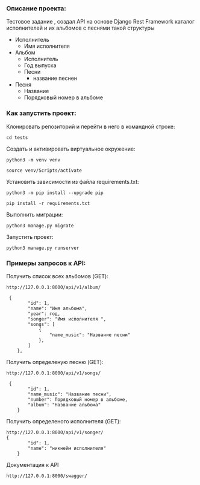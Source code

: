 ### Описание проекта:

Тестовое задание ,  создал API на основе Django Rest Framework каталог исполнителей и их альбомов с песнями такой структуры

- Исполнитель
    - Имя исполнителя
- Альбом
    - Исполнитель
    - Год выпуска
    - Песни
        - название песнен
- Песня
    -  Название
    -  Порядковый номер в альбоме

### Как запустить проект:

Клонировать репозиторий и перейти в него в командной строке:


```
cd tests
```

Cоздать и активировать виртуальное окружение:

```
python3 -m venv venv
```

```
source venv/Scripts/activate
```

Установить зависимости из файла requirements.txt:

```
python3 -m pip install --upgrade pip
```

```
pip install -r requirements.txt
```

Выполнить миграции:

```
python3 manage.py migrate
```

Запустить проект:

```
python3 manage.py runserver
```

### Примеры запросов к API:

Получить список всех альбомов (GET):
```
http://127.0.0.1:8000/api/v1/album/

 {
        "id": 1,
        "name": "Имя альбома",
        "year": год,
        "songer": "Имя исполнителя ",
        "songs": [
            {
                "name_music": "Название песни"
            },
        ]
    },
```

Получить определеную песню  (GET):
```
http://127.0.0.1:8000/api/v1/songs/

 {
        "id": 1,
        "name_music": "Название песни",
        "number": Порядковый номер в альбоме,
        "album": "Название альбома"
    }
```

Получить определеного исполнителя (GET):
```
http://127.0.0.1:8000/api/v1/songer/
{
        "id": 1,
        "name": "никнейм исполнителя"
    }
```
Документация к API
```
http://127.0.0.1:8000/swagger/
```
